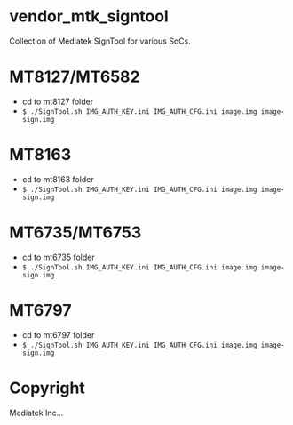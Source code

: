 # vendor_mtk_signtool
Collection of Mediatek SignTool for various SoCs.

# MT8127/MT6582
* cd to mt8127 folder
* ```$ ./SignTool.sh IMG_AUTH_KEY.ini IMG_AUTH_CFG.ini image.img image-sign.img```

# MT8163
* cd to mt8163 folder
* ```$ ./SignTool.sh IMG_AUTH_KEY.ini IMG_AUTH_CFG.ini image.img image-sign.img```

# MT6735/MT6753
* cd to mt6735 folder
* ```$ ./SignTool.sh IMG_AUTH_KEY.ini IMG_AUTH_CFG.ini image.img image-sign.img```

# MT6797
* cd to mt6797 folder
* ```$ ./SignTool.sh IMG_AUTH_KEY.ini IMG_AUTH_CFG.ini image.img image-sign.img```

# Copyright
Mediatek Inc...
